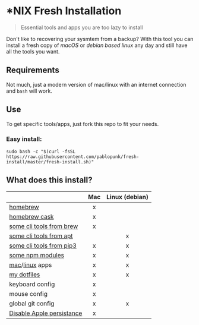 # *NIX Fresh Installation

> Essential tools and apps you are too lazy to install

Don't like to recovering your sysmtem from a backup? With this tool you can install a fresh copy of *macOS* or *debian based linux* any day and still have all the tools you want.


## Requirements

Not much, just a modern version of mac/linux with an internet connection and `bash` will work.

## Use

To get specific tools/apps, just fork this repo to fit your needs.

### Easy install:

```shell
sudo bash -c "$(curl -fsSL https://raw.githubusercontent.com/pablopunk/fresh-install/master/fresh-install.sh)"
```


## What does this install?

| | Mac | Linux (debian) |
|-|:---:|:-----:|
|[homebrew](https://brew.sh)|x||
|[homebrew cask](https://caskroom.github.io)|x||
|[some cli tools from brew](./install/brew)|x||
|[some cli tools from apt](./install/apt)||x|
|[some cli tools from pip3](./install/pip3)|x|x|
|[some npm modules](./install/npm)|x|x|
|[mac](./install/cask)/[linux](./install/snap) apps|x|x|
|[my dotfiles](https://github.com/pablopunk/dotfiles)|x|x|
|keyboard config|x||
|mouse config|x||
|global git config|x|x|
|[Disable Apple persistance](https://apple.stackexchange.com/questions/124367/stop-mavericks-from-relaunching-applications)|x||
